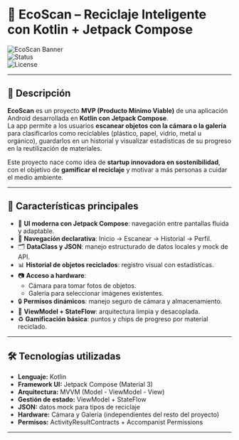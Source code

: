 # 🌱 EcoScan – Reciclaje Inteligente con Kotlin + Jetpack Compose

![EcoScan Banner](https://img.shields.io/badge/Kotlin-Jetpack%20Compose-blueviolet?style=for-the-badge&logo=kotlin)  
![Status](https://img.shields.io/badge/Estado-MVP%20en%20desarrollo-brightgreen?style=for-the-badge)  
![License](https://img.shields.io/badge/Licencia-MIT-yellow?style=for-the-badge)

---

## 📖 Descripción

**EcoScan** es un proyecto **MVP (Producto Mínimo Viable)** de una aplicación Android desarrollada en **Kotlin con Jetpack Compose**.  
La app permite a los usuarios **escanear objetos con la cámara o la galería** para clasificarlos como reciclables (plástico, papel, vidrio, metal u orgánico), guardarlos en un historial y visualizar estadísticas de su progreso en la reutilización de materiales.

Este proyecto nace como idea de **startup innovadora en sostenibilidad**, con el objetivo de **gamificar el reciclaje** y motivar a más personas a cuidar el medio ambiente.

---

## 🚀 Características principales

- 📱 **UI moderna con Jetpack Compose**: navegación entre pantallas fluida y adaptable.
- 🧭 **Navegación declarativa**: Inicio → Escanear → Historial → Perfil.
- 🗂️ **DataClass y JSON**: manejo estructurado de datos locales y mock de API.
- 📊 **Historial de objetos reciclados**: registro visual con estadísticas.
- 📷 **Acceso a hardware**:  
  - Cámara para tomar fotos de objetos.  
  - Galería para seleccionar imágenes existentes.  
- 🔒 **Permisos dinámicos**: manejo seguro de cámara y almacenamiento.
- 📡 **ViewModel + StateFlow**: arquitectura limpia y desacoplada.
- ♻️ **Gamificación básica**: puntos y chips de progreso por material reciclado.

---

## 🛠️ Tecnologías utilizadas

- **Lenguaje:** Kotlin  
- **Framework UI:** Jetpack Compose (Material 3)  
- **Arquitectura:** MVVM (Model - ViewModel - View)  
- **Gestión de estado:** ViewModel + StateFlow  
- **JSON:** datos mock para tipos de reciclaje  
- **Hardware:** Cámara y Galería (independientes del resto del proyecto)  
- **Permisos:** ActivityResultContracts + Accompanist Permissions  

---



